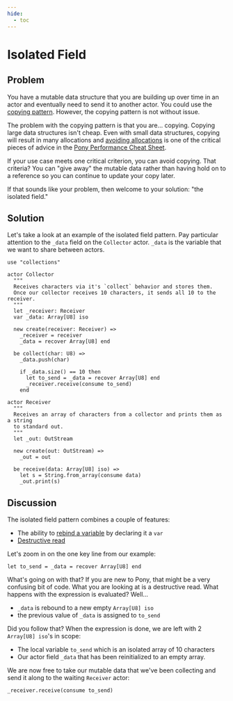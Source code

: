 ```yaml
---
hide:
  - toc
---
```


# Isolated Field

## Problem

You have a mutable data structure that you are building up over time in an actor and eventually need to send it to another actor. You could use the [copying pattern](copying.md). However, the copying pattern is not without issue.

The problem with the copying pattern is that you are... copying. Copying large data structures isn't cheap. Even with small data structures, copying will result in many allocations and [avoiding allocations](https://www.ponylang.io/reference/pony-performance-cheatsheet/#avoid-allocations) is one of the critical pieces of advice in the [Pony Performance Cheat Sheet](https://www.ponylang.io/reference/pony-performance-cheatsheet/).

If your use case meets one critical criterion, you can avoid copying. That criteria? You can "give away" the mutable data rather than having hold on to a reference so you can continue to update your copy later.

If that sounds like your problem, then welcome to your solution: "the isolated field."

## Solution

Let's take a look at an example of the isolated field pattern. Pay particular attention to the `_data` field on the `Collector` actor. `_data` is the variable that we want to share between actors.

```pony
use "collections"

actor Collector
  """
  Receives characters via it's `collect` behavior and stores them.
  Once our collector receives 10 characters, it sends all 10 to the receiver.
  """
  let _receiver: Receiver
  var _data: Array[U8] iso

  new create(receiver: Receiver) =>
    _receiver = receiver
    _data = recover Array[U8] end

  be collect(char: U8) =>
    _data.push(char)

    if _data.size() == 10 then
      let to_send = _data = recover Array[U8] end
      _receiver.receive(consume to_send)
    end

actor Receiver
  """
  Receives an array of characters from a collector and prints them as a string
  to standard out.
  """
  let _out: OutStream

  new create(out: OutStream) =>
    _out = out

  be receive(data: Array[U8] iso) =>
    let s = String.from_array(consume data)
    _out.print(s)
```

## Discussion

The isolated field pattern combines a couple of features:

- The ability to [rebind a variable](https://tutorial.ponylang.io/expressions/variables.html#var-vs-let) by declaring it a `var`
- [Destructive read](https://tutorial.ponylang.io/reference-capabilities/consume-and-destructive-read.html)

Let's zoom in on the one key line from our example:

```pony
let to_send = _data = recover Array[U8] end
```

What's going on with that? If you are new to Pony, that might be a very confusing bit of code. What you are looking at is a destructive read. What happens with the expression is evaluated? Well...

- `_data` is rebound to a new empty `Array[U8] iso`
- the previous value of `_data` is assigned to `to_send`

Did you follow that? When the expression is done, we are left with 2 `Array[U8] iso`'s in scope:

- The local variable `to_send` which is an isolated array of 10 characters
- Our actor field `_data` that has been reinitialized to an empty array.

We are now free to take our mutable data that we've been collecting and send it along to the waiting `Receiver` actor:

```pony
_receiver.receive(consume to_send)
```
